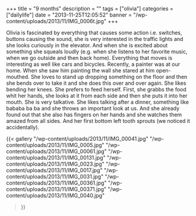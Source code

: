 +++
title = "9 months"
description = ""
tags = ["olivia"]
categories = ["dailylife"]
date = "2013-11-25T12:05:52"
banner = "/wp-content/uploads/2013/11/IMG_0006t.jpg"
+++

Olivia is fascinated by everything that causes some action i.e. switches, buttons causing the sound, she is very interested in the traffic lights and she looks curiously in the
elevator. And when she is excited about something she squeals loudly (e.g. when she listens to her
favorite music, when we go outside and then back home). Everything that moves is interesting as
well like cars and bicycles. Recently, a painter was at our home. When she saw him painting the
wall she stared at him open-mouthed. She loves to stand up dropping something on the floor and then
she bends over to take it and she does this over and over again. She likes bending her knees. She
prefers to feed herself. First, she grabbs the food whit her hands, she looks at it from each side
and then she puts it into her mouth. She is very talkative. She likes talking after a dinner,
something like bababa ba ba and she throws an important look at us. And she already found out that
she also has fingers on her hands and she watches them amazed from all sides. And her first bottom
left tooth sprouts (we noticed it accidentally).

{{< gallery
    "/wp-content/uploads/2013/11/IMG_00041.jpg"
    "/wp-content/uploads/2013/11/IMG_0005.jpg"
    "/wp-content/uploads/2013/11/IMG_00061.jpg"
    "/wp-content/uploads/2013/11/IMG_00131.jpg"
    "/wp-content/uploads/2013/11/IMG_0023.jpg"
    "/wp-content/uploads/2013/11/IMG_0017.jpg"
    "/wp-content/uploads/2013/11/IMG_0031.jpg"
    "/wp-content/uploads/2013/11/IMG_00361.jpg"
    "/wp-content/uploads/2013/11/IMG_00371.jpg"
    "/wp-content/uploads/2013/11/IMG_0040.jpg"
>}}
